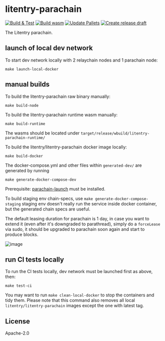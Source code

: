 # litentry-parachain
[![Build & Test](https://github.com/litentry/litentry-parachain/actions/workflows/build_and_run_test.yml/badge.svg)](https://github.com/litentry/litentry-parachain/actions/workflows/build_and_run_test.yml)
[![Build wasm](https://github.com/litentry/litentry-parachain/actions/workflows/build_wasm.yml/badge.svg)](https://github.com/litentry/litentry-parachain/actions/workflows/build_wasm.yml)
[![Update Pallets](https://github.com/litentry/litentry-parachain/actions/workflows/update_pallets.yml/badge.svg)](https://github.com/litentry/litentry-parachain/actions/workflows/update_pallets.yml)
[![Create release draft](https://github.com/litentry/litentry-parachain/actions/workflows/create_release_draft.yml/badge.svg)](https://github.com/litentry/litentry-parachain/actions/workflows/create_release_draft.yml)

The Litentry parachain.


## launch of local dev network

To start dev network locally with 2 relaychain nodes and 1 parachain node:
```
make launch-local-docker
```

## manual builds

To build the litentry-parachain raw binary manually:
```
make build-node
```

To build the litentry-parachain runtime wasm manually:
```
make build-runtime
```
The wasms should be located under `target/release/wbuild/litentry-parachain-runtime/`

To build the litentry/litentry-parachain docker image locally:
```
make build-docker
```

The docker-compose.yml and other files within `generated-dev/` are generated by running
```
make generate-docker-compose-dev
```
Prerequisite: [parachain-launch](https://github.com/open-web3-stack/parachain-launch) must be installed.

To build staging env chain-specs, use `make generate-docker-compose-staging`
staging env doesn't really run the service inside docker container, but the generated chain specs are useful.

The default leasing duration for parachain is 1 day, in case you want to extend it (even after it's downgraded to parathread), simply do a `forceLease` via sudo, it should be upgraded to parachain soon again and start to produce blocks.

![image](https://user-images.githubusercontent.com/7630809/135689832-1f57cd5c-7f83-4fce-9bb0-832b77a38dcc.png)


## run CI tests locally

To run the CI tests locally, dev network must be launched first as above, then:
```
make test-ci
```
You may want to run `make clean-local-docker` to stop the containers and tidy them.
Please note that this command also removes all local `litentry/litentry-parachain` images except the one with latest tag.

## License
Apache-2.0


